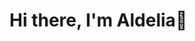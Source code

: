 
<h1>Hi there, I'm Aldelia👋</h1>
<!--
**dey234/dey234** is a ✨ _special_ ✨ repository because its `README.md` (this file) appears on your GitHub profile.
**CNN & Deep Learning Enthusiast** **Researcher in Machine Learning & Optimization** **Web & Data Engineer** **Computational Researcher**
**IISMA 2022 Awardee 

<body>
<p> I'm a computer science and engineering enthusiast with a passion for machine learning, optimization algorithms, and web technologies. I completed my studies at Pattimura University, Indonesia, and had the opportunity to spend one semester at the University of Padova through the IISMA program. My research explores stochastic optimization in CNN-based emotion classification from audio, and I have experience working with HTML, Python, and SQL. Always eager to learn and collaborate on exciting projects in AI, data science, and software development! 🚀 </p>
</body>

